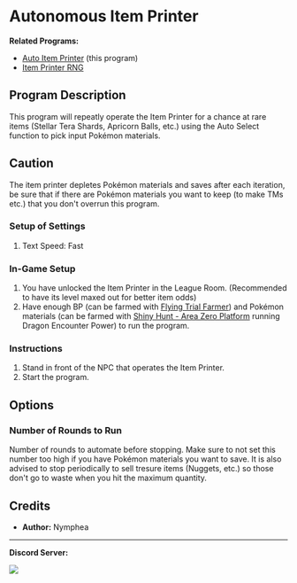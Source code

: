# Autonomous Item Printer

**Related Programs:**
- [Auto Item Printer](https://github.com/PokemonAutomation/ComputerControl/blob/master/Wiki/Programs/PokemonSV/AutoItemPrinter.md) (this program)
- [Item Printer RNG](https://github.com/PokemonAutomation/ComputerControl/blob/master/Wiki/Programs/PokemonSV/ItemPrinterRNG.md)

## Program Description

This program will repeatly operate the Item Printer for a chance at rare items (Stellar Tera Shards, Apricorn Balls, etc.) using the Auto Select function to pick input Pokémon materials.

## Caution

The item printer depletes Pokémon materials and saves after each iteration, be sure that if there are Pokémon materials you want to keep (to make TMs etc.) that you don't overrun this program.

### Setup of Settings

1. Text Speed: Fast

### In-Game Setup

1. You have unlocked the Item Printer in the League Room. (Recommended to have its level maxed out for better item odds)
2. Have enough BP (can be farmed with [Flying Trial Farmer](PokemonSV/FlyingTrialFarmer.md)) and Pokémon materials (can be farmed with [Shiny Hunt - Area Zero Platform](PokemonSV/ShinyHunt-AreaZeroPlatform.md) running Dragon Encounter Power) to run the program.

### Instructions

1. Stand in front of the NPC that operates the Item Printer.
2. Start the program.

## Options

### Number of Rounds to Run

Number of rounds to automate before stopping. Make sure to not set this number too high if you have Pokémon materials you want to save. It is also advised to stop periodically to sell tresure items (Nuggets, etc.) so those don't go to waste when you hit the maximum quantity.

## Credits

- **Author:** Nymphea

<hr>

**Discord Server:** 

[<img src="https://canary.discordapp.com/api/guilds/695809740428673034/widget.png?style=banner2">](https://discord.gg/cQ4gWxN)


